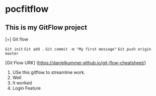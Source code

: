 # pocfitflow

## This is my GitFlow project

[+] Git flow

`Git init`
`Git add .`
`Git commit -m "My first message"`
`Git push origin master`

[Git Flow URK] (https://danielkummer.github.io/git-flow-cheatsheet/)

1. USe this gitflow to streamline work. 
2. Well
3. It worked
4. Login Feature